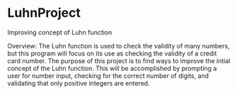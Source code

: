 # LuhnProject
Improving concept of Luhn function

Overview: The Luhn function is used to check the validity of many numbers, but this program will focus on its use as checking the validity of a credit card number. 
The purpose of this project is to find ways to improve the intial concept of the Luhn function. This will be accomplished by prompting a user for number input, 
checking for the correct number of digits, and validating that only positive integers are entered. 
